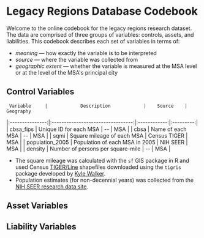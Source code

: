 # Legacy Regions Database Codebook

Welcome to the online codebook for the legacy regions research dataset. The data are comprised of three groups of variables: controls, assets, and liabilities. This codebook describes each set of variables in terms of:

* *meaning* — how exactly the variable is to be interpreted
* *source* — where the variable was collected from 
* *geographic extent* — whether the variable is measured at the MSA level or at the level of the MSA's principal city

## Control Variables

     Variable     |            Description            |    Source    | Geography 
|:---------------:|:---------------------------------:|:------------:|:---------:|
| cbsa_fips       | Unique ID for each MSA            | --           | MSA       |
| cbsa            | Name of each MSA                  | --           | MSA       |
| sqmi            | Square mileage of each MSA        | Census TIGER | MSA       |
| population_2005 | Population of each MSA in 2005    | NIH SEER     | MSA       |
| density         | Number of persons per square-mile | --           | MSA       |

* The square mileage was calculated with the `sf` GIS package in R and used Census [TIGER/Line](https://www.census.gov/geographies/mapping-files/time-series/geo/tiger-line-file.html) shapefiles downloaded using the `tigris` package developed by [Kyle Walker](https://github.com/walkerke).
* Population estimates (for non-decennial years) was collected from the [NIH SEER research data site](https://seer.cancer.gov/popdata/download.html).

## Asset Variables

## Liability Variables

